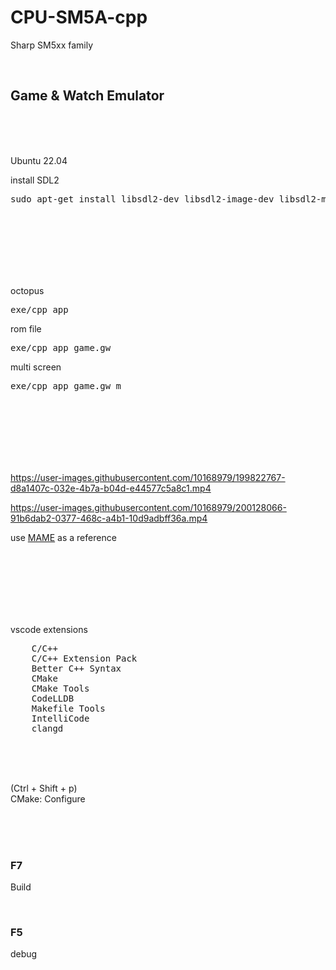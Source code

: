 # CPU-SM5A-cpp

Sharp SM5xx family

<br>

## Game & Watch Emulator

<br><br><br>

Ubuntu 22.04

install SDL2

<pre>
sudo apt-get install libsdl2-dev libsdl2-image-dev libsdl2-mixer-dev libsdl2-net-dev libsdl2-ttf-dev
</pre>

<br><br><br><br><br><br>

octopus

<pre>
exe/cpp_app
</pre>

rom file

<pre>
exe/cpp_app game.gw
</pre>

multi screen

<pre>
exe/cpp_app game.gw m
</pre>

<br><br><br><br><br><br>

https://user-images.githubusercontent.com/10168979/199822767-d8a1407c-032e-4b7a-b04d-e44577c5a8c1.mp4



https://user-images.githubusercontent.com/10168979/200128066-91b6dab2-0377-468c-a4b1-10d9adbff36a.mp4




use [MAME](https://github.com/mamedev/mame) as a reference

<br><br><br><br><br><br>

vscode extensions

<pre>
    C/C++
    C/C++ Extension Pack
    Better C++ Syntax
    CMake
    CMake Tools
    CodeLLDB
    Makefile Tools
    IntelliCode
    clangd
</pre>

<br><br><br>

(Ctrl + Shift + p)  
CMake: Configure

<br><br><br>

### F7

Build

<br>

### F5

debug

<br><br><br><br><br><br><br><br><br>
